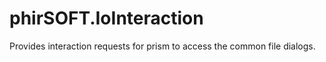 # phirSOFT.IoInteraction
Provides interaction requests for prism to access the common file dialogs.
